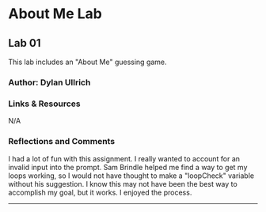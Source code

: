 # About Me Lab

## Lab 01

This lab includes an "About Me" guessing game.

### Author: Dylan Ullrich

### Links & Resources

N/A

### Reflections and Comments

I had a lot of fun with this assignment. I really wanted to account for an invalid input into the prompt. Sam Brindle helped me find a way to get my loops working, so I would not have thought to make a "loopCheck" variable without his suggestion. I know this may not have been the best way to accomplish my goal, but it works. I enjoyed the process.

---

